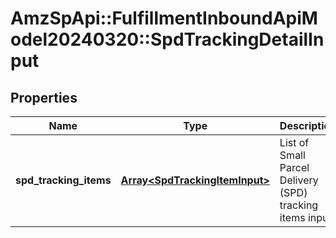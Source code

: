 # AmzSpApi::FulfillmentInboundApiModel20240320::SpdTrackingDetailInput

## Properties
Name | Type | Description | Notes
------------ | ------------- | ------------- | -------------
**spd_tracking_items** | [**Array&lt;SpdTrackingItemInput&gt;**](SpdTrackingItemInput.md) | List of Small Parcel Delivery (SPD) tracking items input. | 

